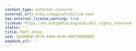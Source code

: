 ```yaml
---
content_type: external-resource
external_url: http://magicalnihilism.com/
has_external_license_warning: true
license: https://en.wikipedia.org/wiki/All_rights_reserved
status: ''
title: Matt Jones
uid: 3a546b9e-0f74-4deb-9c4e-8967369889d2
wayback_url: ''
---
```

